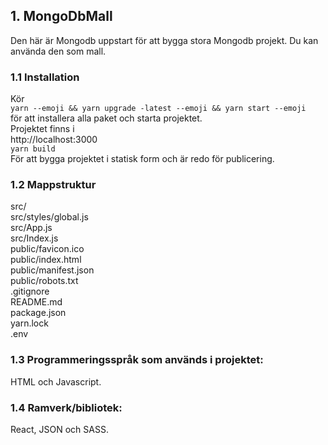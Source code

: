 ## 1. MongoDbMall
Den här är Mongodb uppstart för att bygga stora Mongodb projekt. Du kan använda den som mall.
### 1.1 Installation
Kör <br />
`yarn --emoji && yarn upgrade -latest --emoji && yarn start --emoji` <br>
för att installera alla paket och starta projektet. 
<br>
Projektet finns i <br>
http://localhost:3000 <br>
`yarn build`<br>
För att bygga projektet i statisk form och är redo för publicering.<br>
### 1.2 Mappstruktur
src/<br>
src/styles/global.js<br>
src/App.js<br>
src/Index.js<br>
public/favicon.ico<br>
public/index.html<br>
public/manifest.json<br>
public/robots.txt<br>
.gitignore<br>
README.md<br>
package.json<br>
yarn.lock<br>
.env
### 1.3 Programmeringsspråk som används i projektet:
HTML och Javascript.
### 1.4 Ramverk/bibliotek:
React, JSON och SASS.

